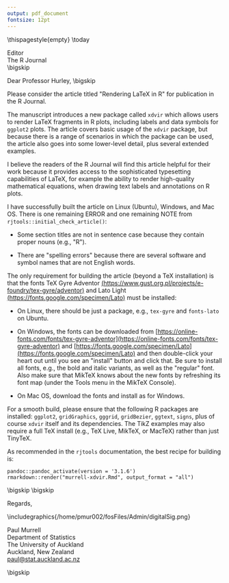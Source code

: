 ```yaml
---
output: pdf_document
fontsize: 12pt
---
```


\thispagestyle{empty}
\today

Editor   
The R Journal  
\bigskip

Dear Professor Hurley,
\bigskip

Please consider the article titled "Rendering LaTeX in R" for publication in the
R Journal.

The manuscript introduces a new package called `xdvir` which allows users to
render LaTeX fragments in R plots, including labels and data symbols for
`ggplot2` plots.  The article covers basic usage of the `xdvir` package, but
because there is a range of scenarios in which the package can be used,
the article also goes into some
lower-level detail, plus several extended examples.

I believe the readers of the R Journal will find this article helpful for their
work because it provides access to the sophisticated typesetting capabilities of
LaTeX, for example the
ability to render high-quality mathematical equations,
when drawing text labels and annotations on R plots.

I have successfully built the article on Linux (Ubuntu), 
Windows, and Mac OS.
There is one remaining ERROR and one remaining NOTE
from `rjtools::initial_check_article()`:

* Some section titles are not in sentence case because they contain proper nouns
  (e.g., "R").  

* There are "spelling errors" because there are several software
  and symbol names that are not English words.

The only requirement for building the article 
(beyond a TeX installation) is that 
the fonts TeX Gyre Adventor 
[(https://www.gust.org.pl/projects/e-foundry/tex-gyre/adventor)](https://www.gust.org.pl/projects/e-foundry/tex-gyre/adventor)
and Lato Light 
[(https://fonts.google.com/specimen/Lato)](https://fonts.google.com/specimen/Lato)
must be installed:

* On Linux, there should be just a package, e.g., `tex-gyre` and `fonts-lato`
  on Ubuntu.  

* On Windows, the fonts can be downloaded from 
  [https://online-fonts.com/fonts/tex-gyre-adventor](https://online-fonts.com/fonts/tex-gyre-adventor) and
  [https://fonts.google.com/specimen/Lato](https://fonts.google.com/specimen/Lato)
  and then double-click your heart out 
  until you see an "install" button and click that.
  Be sure to install all fonts, e.g., the bold and italic variants, as well
  as the "regular" font.
  Also make sure that MikTeX knows about the new fonts by refreshing its
  font map (under the Tools menu in the MikTeX Console).

* On Mac OS, download the fonts and install as for Windows.

For a smooth build, please ensure that the following R packages are installed:
`ggplot2`, `gridGraphics`, `gggrid`, `gridBezier`, `ggtext`, `signs`, plus of
course `xdvir` itself and its dependencies.  The TikZ examples may also
require a full TeX install (e.g., TeX Live, MikTeX, or MacTeX)
rather than just TinyTeX.

As recommended in the `rjtools` documentation, the best recipe for 
building is:

```
pandoc::pandoc_activate(version = '3.1.6')
rmarkdown::render("murrell-xdvir.Rmd", output_format = "all")
```


\bigskip
\bigskip

Regards,
    
\includegraphics{/home/pmur002/fosFiles/Admin/digitalSig.png}
    
Paul Murrell  
Department of Statistics  
The University of Auckland  
Auckland, New Zealand  
paul@stat.auckland.ac.nz    

\bigskip

